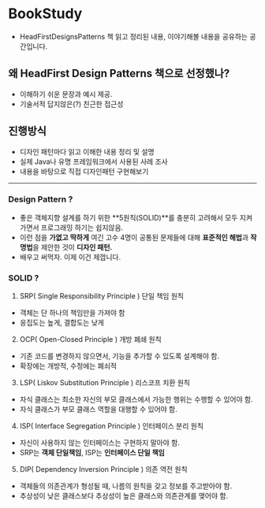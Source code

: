 # BookStudy
- HeadFirstDesignsPatterns 책 읽고 정리된 내용, 이야기해볼 내용을 공유하는 공간입니다.

## 왜 HeadFirst Design Patterns 책으로 선정했나?
- 이해하기 쉬운 문장과 예시 제공.
- 기술서적 답지않은(?) 친근한 접근성

## 진행방식
- 디자인 패턴마다 읽고 이해한 내용 정리 및 설명
- 실제 Java나 유명 프레임워크에서 사용된 사례 조사
- 내용을 바탕으로 직접 디자인패턴 구현해보기

---
### Design Pattern ?
- 좋은 객체지향 설계를 하기 위한 **5원칙(SOLID)**를 충분히 고려해서 모두 지켜가면서 프로그래밍 하기는 쉽지않음.
- 이런 점을 **가엾고 딱하게** 여긴 고수 4명이 공통된 문제들에 대해 **표준적인 해법**과 **작명법**을 제안한 것이 **디자인 패턴.**
- 배우고 써먹자. 이제 이건 제껍니다.

### SOLID ?
1. SRP( Single Responsibility Principle ) 단일 책임 원칙
 + 객체는 단 하나의 책임만을 가져야 함
 + 응집도는 높게, 결합도는 낮게
2. OCP( Open-Closed Principle ) 개방 폐쇄 원칙
 + 기존 코드를 변경하지 않으면서, 기능을 추가할 수 있도록 설계해야 함.
 + 확장에는 개방적, 수정에는 폐쇠적
3. LSP( Liskov Substitution Principle ) 리스코프 치환 원칙
 + 자식 클래스는 최소한 자신의 부모 클래스에서 가능한 행위는 수행할 수 있어야 함.
 + 자식 클래스가 부모 클래스 역할을 대행할 수 있어야 함.
4. ISP( Interface Segregation Principle ) 인터페이스 분리 원칙
 + 자신이 사용하지 않는 인터페이스는 구현하지 말아야 함.
 + SRP는 **객체 단일책임**, ISP는 **인터페이스 단일 책임**
5. DIP( Dependency Inversion Principle ) 의존 역전 원칙
 + 객체들의 의존관계가 형성될 때, 나름의 원칙을 갖고 정보를 주고받아야 함.
 + 추상성이 낮은 클래스보다 추상성이 높은 클래스와 의존관계를 맺어야 함.
